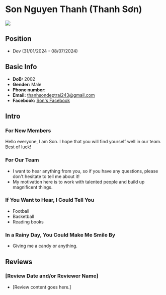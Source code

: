 # Son Nguyen Thanh (Thanh Sơn)

![](https://avatars.githubusercontent.com/u/69808662?v=4)

## Position

- Dev (31/01/2024 - 08/07/2024)

## Basic Info

- **DoB:** 2002
- **Gender:** Male
- **Phone number:** 
- **Email:** thanhsondeptrai243@gmail.com
- **Facebook:** [Son's Facebook]()

## Intro

### For New Members

Hello everyone, I am Son. I hope that you will find yourself well in our team. Best of luck!

### For Our Team

- I want to hear anything from you, so if you have any questions, please don't hesitate to tell me about it!
- My motivation here is to work with talented people and build up magnificent things.

### If You Want to Hear, I Could Tell You

- Football
- Basketball
- Reading books

### In a Rainy Day, You Could Make Me Smile By

- Giving me a candy or anything.

## Reviews

### [Review Date and/or Reviewer Name]

- [Review content goes here.]
